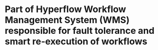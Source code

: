# Part of Hyperflow Workflow Management System (WMS) responsible for fault tolerance and smart re-execution of workflows

